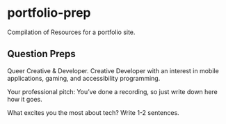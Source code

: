# portfolio-prep
Compilation of Resources for a portfolio site. 

## Question Preps
Queer Creative & Developer.
Creative Developer with an interest in mobile applications, gaming, and accessibility programming.

Your professional pitch: You’ve done a recording, so just write down here how it goes.


What excites you the most about tech? Write 1-2 sentences.
